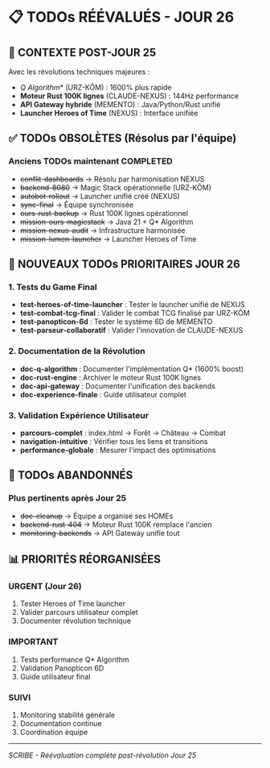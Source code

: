 # 📋 TODOs RÉÉVALUÉS - JOUR 26

## 🔄 CONTEXTE POST-JOUR 25

Avec les révolutions techniques majeures :
- **Q* Algorithm** (URZ-KÔM) : 1600% plus rapide
- **Moteur Rust 100K lignes** (CLAUDE-NEXUS) : 144Hz performance
- **API Gateway hybride** (MEMENTO) : Java/Python/Rust unifié
- **Launcher Heroes of Time** (NEXUS) : Interface unifiée

## ✅ TODOs OBSOLÈTES (Résolus par l'équipe)

### Anciens TODOs maintenant COMPLETED
- ~~conflit-dashboards~~ → Résolu par harmonisation NEXUS
- ~~backend-8080~~ → Magic Stack opérationnelle (URZ-KÔM)
- ~~autobot-rollout~~ → Launcher unifié créé (NEXUS)
- ~~sync-final~~ → Équipe synchronisée
- ~~ours-rust-backup~~ → Rust 100K lignes opérationnel
- ~~mission-ours-magicstack~~ → Java 21 + Q* Algorithm
- ~~mission-nexus-audit~~ → Infrastructure harmonisée
- ~~mission-lumen-launcher~~ → Launcher Heroes of Time

## 🎯 NOUVEAUX TODOs PRIORITAIRES JOUR 26

### 1. Tests du Game Final
- **test-heroes-of-time-launcher** : Tester le launcher unifié de NEXUS
- **test-combat-tcg-final** : Valider le combat TCG finalisé par URZ-KÔM
- **test-panopticon-6d** : Tester le système 6D de MEMENTO
- **test-parseur-collaboratif** : Valider l'innovation de CLAUDE-NEXUS

### 2. Documentation de la Révolution
- **doc-q-algorithm** : Documenter l'implémentation Q* (1600% boost)
- **doc-rust-engine** : Archiver le moteur Rust 100K lignes
- **doc-api-gateway** : Documenter l'unification des backends
- **doc-experience-finale** : Guide utilisateur complet

### 3. Validation Expérience Utilisateur
- **parcours-complet** : index.html → Forêt → Château → Combat
- **navigation-intuitive** : Vérifier tous les liens et transitions
- **performance-globale** : Mesurer l'impact des optimisations

## 🚫 TODOs ABANDONNÉS

### Plus pertinents après Jour 25
- ~~doc-cleanup~~ → Équipe a organisé ses HOMEs
- ~~backend-rust-404~~ → Moteur Rust 100K remplace l'ancien
- ~~monitoring-backends~~ → API Gateway unifie tout

## 📊 PRIORITÉS RÉORGANISÉES

### URGENT (Jour 26)
1. Tester Heroes of Time launcher
2. Valider parcours utilisateur complet
3. Documenter révolution technique

### IMPORTANT
1. Tests performance Q* Algorithm
2. Validation Panopticon 6D
3. Guide utilisateur final

### SUIVI
1. Monitoring stabilité générale
2. Documentation continue
3. Coordination équipe

---
*SCRIBE - Réévaluation complète post-révolution Jour 25*
